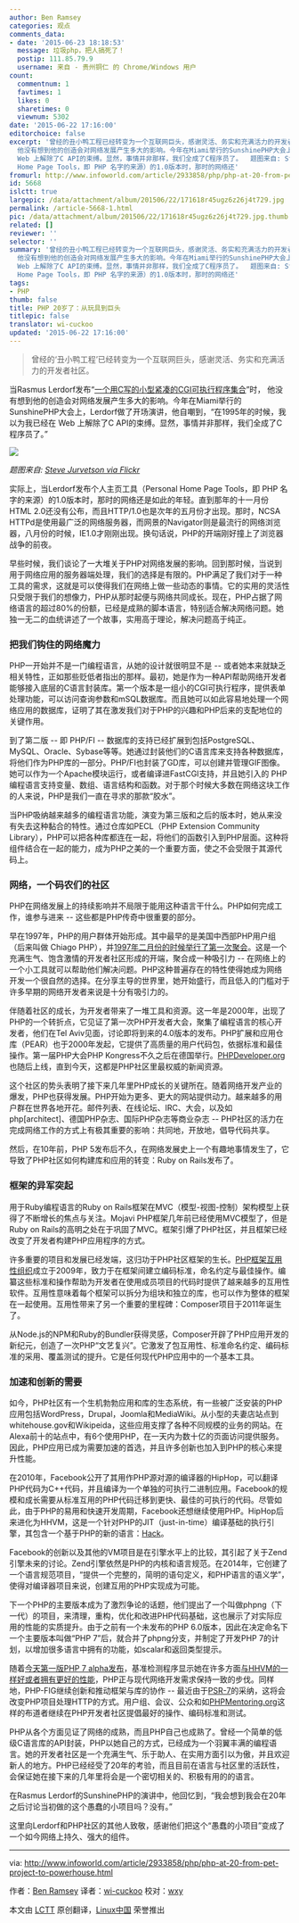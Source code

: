 ```yaml
---
author: Ben Ramsey
categories: 观点
comments_data:
- date: '2015-06-23 18:18:53'
  message: 垃圾php，把人搞死了！
  postip: 111.85.79.9
  username: 来自 - 贵州铜仁 的 Chrome/Windows 用户
count:
  commentnum: 1
  favtimes: 1
  likes: 0
  sharetimes: 0
  viewnum: 5302
date: '2015-06-22 17:16:00'
editorchoice: false
excerpt: '曾经的丑小鸭工程已经转变为一个互联网巨头，感谢灵活、务实和充满活力的开发者社区。  当Rasmus Lerdorf发布一个用C写的小型紧凑的CGI可执行程序集合时，
  他没有想到他的创造会对网络发展产生多大的影响。今年在Miami举行的SunshinePHP大会上，Lerdorf做了开场演讲，他自嘲到，在1995年的时候，我以为我已经在
  Web 上解除了C API的束缚。显然，事情并非那样，我们全成了C程序员了。  题图来自: Steve Jurvetson via Flickr 实际上，当Lerdorf发布个人主页工具（Personal
  Home Page Tools，即 PHP 名字的来源）的1.0版本时，那时的网络还'
fromurl: http://www.infoworld.com/article/2933858/php/php-at-20-from-pet-project-to-powerhouse.html
id: 5668
islctt: true
largepic: /data/attachment/album/201506/22/171618r45ugz6z26j4t729.jpg
permalink: /article-5668-1.html
pic: /data/attachment/album/201506/22/171618r45ugz6z26j4t729.jpg.thumb.jpg
related: []
reviewer: ''
selector: ''
summary: '曾经的丑小鸭工程已经转变为一个互联网巨头，感谢灵活、务实和充满活力的开发者社区。  当Rasmus Lerdorf发布一个用C写的小型紧凑的CGI可执行程序集合时，
  他没有想到他的创造会对网络发展产生多大的影响。今年在Miami举行的SunshinePHP大会上，Lerdorf做了开场演讲，他自嘲到，在1995年的时候，我以为我已经在
  Web 上解除了C API的束缚。显然，事情并非那样，我们全成了C程序员了。  题图来自: Steve Jurvetson via Flickr 实际上，当Lerdorf发布个人主页工具（Personal
  Home Page Tools，即 PHP 名字的来源）的1.0版本时，那时的网络还'
tags:
- PHP
thumb: false
title: PHP 20岁了：从玩具到巨头
titlepic: false
translator: wi-cuckoo
updated: '2015-06-22 17:16:00'
---
```



> 
> 曾经的‘丑小鸭工程’已经转变为一个互联网巨头，感谢灵活、务实和充满活力的开发者社区。
> 
> 
> 


当Rasmus Lerdorf发布“[一个用C写的小型紧凑的CGI可执行程序集合](https://groups.google.com/d/msg/comp.infosystems.www.authoring.cgi/PyJ25gZ6z7A/M9FkTUVDfcwJ)”时， 他没有想到他的创造会对网络发展产生多大的影响。今年在Miami举行的SunshinePHP大会上，Lerdorf做了开场演讲，他自嘲到，“在1995年的时候，我以为我已经在 Web 上解除了C API的束缚。显然，事情并非那样，我们全成了C程序员了。”


![](/data/attachment/album/201506/22/171618r45ugz6z26j4t729.jpg)


*题图来自: [Steve Jurvetson via Flickr](https://www.flickr.com/photos/jurvetson/13049862325)*


实际上，当Lerdorf发布个人主页工具（Personal Home Page Tools，即 PHP 名字的来源）的1.0版本时，那时的网络还是如此的年轻。直到那年的十一月份HTML 2.0还没有公布，而且HTTP/1.0也是次年的五月份才出现。那时，NCSA HTTPd是使用最广泛的网络服务器，而网景的Navigator则是最流行的网络浏览器，八月份的时候，IE1.0才刚刚出现。换句话说，PHP的开端刚好撞上了浏览器战争的前夜。


早些时候，我们谈论了一大堆关于PHP对网络发展的影响。回到那时候，当说到用于网络应用的服务器端处理，我们的选择是有限的。PHP满足了我们对于一种工具的需求，这就是可以使得我们在网络上做一些动态的事情。它的实用的灵活性只受限于我们的想像力，PHP从那时起便与网络共同成长。现在，PHP占据了网络语言的超过80%的份额，已经是成熟的脚本语言，特别适合解决网络问题。她独一无二的血统讲述了一个故事，实用高于理论，解决问题高于纯正。


### 把我们钩住的网络魔力


PHP一开始并不是一门编程语言，从她的设计就很明显不是 -- 或者她本来就缺乏相关特性，正如那些贬低者指出的那样。最初，她是作为一种API帮助网络开发者能够接入底层的C语言封装库。第一个版本是一组小的CGI可执行程序，提供表单处理功能，可以访问查询参数和mSQL数据库。而且她可以如此容易地处理一个网络应用的数据库，证明了其在激发我们对于PHP的兴趣和PHP后来的支配地位的关键作用。


到了第二版 -- 即 PHP/FI -- 数据库的支持已经扩展到包括PostgreSQL、MySQL、Oracle、Sybase等等。她通过封装他们的C语言库来支持各种数据库，将他们作为PHP库的一部分。PHP/FI也封装了GD库，可以创建并管理GIF图像。她可以作为一个Apache模块运行，或者编译进FastCGI支持，并且她引入的 PHP 编程语言支持变量、数组、语言结构和函数。对于那个时候大多数在网络这块工作的人来说，PHP是我们一直在寻求的那款“胶水”。


当PHP吸纳越来越多的编程语言功能，演变为第三版和之后的版本时，她从来没有失去这种黏合的特性。通过仓库如PECL（PHP Extension Community Library），PHP可以把各种库都连在一起，将他们的函数引入到PHP层面。这种将组件结合在一起的能力，成为PHP之美的一个重要方面，使之不会受限于其源代码上。


### 网络，一个码农们的社区


PHP在网络发展上的持续影响并不局限于能用这种语言干什么。PHP如何完成工作，谁参与进来 -- 这些都是PHP传奇中很重要的部分。


早在1997年，PHP的用户群体开始形成。其中最早的是美国中西部PHP用户组（后来叫做 Chiago PHP），并[1997年二月份的时候举行了第一次聚会](http://web.archive.org/web/20061215165756/http://chiphpug.php.net/mpug.htm)。这是一个充满生气、饱含激情的开发者社区形成的开端，聚合成一种吸引力 -- 在网络上的一个小工具就可以帮助他们解决问题。PHP这种普遍存在的特性使得她成为网络开发一个很自然的选择。在分享主导的世界里，她开始盛行，而且低入的门槛对于许多早期的网络开发者来说是十分有吸引力的。


伴随着社区的成长，为开发者带来了一堆工具和资源。这一年是2000年，出现了PHP的一个转折点，它见证了第一次PHP开发者大会，聚集了编程语言的核心开发者，他们在Tel Aviv见面，讨论即将到来的4.0版本的发布。PHP扩展和应用仓库（PEAR）也于2000年发起，它提供了高质量的用户代码包，依据标准和最佳操作。第一届PHP大会PHP Kongress不久之后在德国举行。[PHPDeveloper.org](http://www.phpdeveloper.org/)也随后上线，直到今天，这都是PHP社区里最权威的新闻资源。


这个社区的势头表明了接下来几年里PHP成长的关键所在。随着网络开发产业的爆发，PHP也获得发展。PHP开始为更多、更大的网站提供动力。越来越多的用户群在世界各地开花。邮件列表、在线论坛、IRC、大会，以及如php[architect]、德国PHP杂志、国际PHP杂志等商业杂志 -- PHP社区的活力在完成网络工作的方式上有极其重要的影响：共同地，开放地，倡导代码共享。


然后，在10年前，PHP 5发布后不久，在网络发展史上一个有趣地事情发生了，它导致了PHP社区如何构建库和应用的转变：Ruby on Rails发布了。


### 框架的异军突起


用于Ruby编程语言的Ruby on Rails框架在MVC（模型-视图-控制）架构模型上获得了不断增长的焦点与关注。Mojavi PHP框架几年前已经使用MVC模型了，但是Ruby on Rails的高明之处在于巩固了MVC。框架引爆了PHP社区，并且框架已经改变了开发者构建PHP应用程序的方式。


许多重要的项目和发展已经发端，这归功于PHP社区框架的生长。[PHP框架互用性组织](http://www.php-fig.org/)成立于2009年，致力于在框架间建立编码标准，命名约定与最佳操作。编纂这些标准和操作帮助为开发者在使用成员项目的代码时提供了越来越多的互用性软件。互用性意味着每个框架可以拆分为组块和独立的库，也可以作为整体的框架在一起使用。互用性带来了另一个重要的里程碑：Composer项目于2011年诞生了。


从Node.js的NPM和Ruby的Bundler获得灵感，Composer开辟了PHP应用开发的新纪元，创造了一次PHP“文艺复兴”。它激发了包互用性、标准命名约定、编码标准的采用、覆盖测试的提升。它是任何现代PHP应用中的一个基本工具。


### 加速和创新的需要


如今，PHP社区有一个生机勃勃应用和库的生态系统，有一些被广泛安装的PHP应用包括WordPress，Drupal，Joomla和MediaWiki。从小型的夫妻店站点到whitehouse.gov和Wikipeida，这些应用支撑了各种不同规模的业务的网站。在Alexa前十的站点中，有6个使用PHP，在一天内为数十亿的页面访问提供服务。因此，PHP应用已成为需要加速的首选，并且许多创新也加入到PHP的核心来提升性能。


在2010年，Facebook公开了其用作PHP源对源的编译器的HipHop，可以翻译PHP代码为C++代码，并且编译为一个单独的可执行二进制应用。Facebook的规模和成长需要从标准互用的PHP代码迁移到更快、最佳的可执行的代码。尽管如此，由于PHP的易用和快速开发周期，Facebook还想继续使用PHP。HipHop后来进化为HHVM，这是一个针对PHP的JIT（just-in-time）编译基础的执行引擎，其包含一个基于PHP的新的语言：[Hack](http://www.infoworld.com/article/2610885/facebook-q-a--hack-brings-static-typing-to-php-world.html)。


Facebook的创新以及其他的VM项目是在引擎水平上的比较，其引起了关于Zend引擎未来的讨论。Zend引擎依然是PHP的内核和语言规范。在2014年，它创建了一个语言规范项目，“提供一个完整的，简明的语句定义，和PHP语言的语义学”，使得对编译器项目来说，创建互用的PHP实现成为可能。


下一个PHP的主要版本成为了激烈争论的话题，他们提出了一个叫做phpng（下一代）的项目，来清理，重构，优化和改进PHP代码基础，这也展示了对实际应用的性能的实质提升。由于之前有一个未发布的PHP 6.0版本，因此在决定命名下一个主要版本叫做“PHP 7”后，就合并了phpng分支，并制定了开发PHP 7的计划，以增加很多语言中拥有的功能，如scalar和返回类型提示。


随着[今天第一版PHP 7 alpha发布](https://wiki.php.net/todo/php70#timetable)，基准检测程序显示她在许多方面[与HHVM的一样好或者拥有更好的性能](http://talks.php.net/velocity15)，PHP正与现代网络开发需求保持一致的步伐。同样地，PHP-FIG继续创新和推动框架与库的协作 -- 最近由于[PSR-7](http://www.php-fig.org/psr/psr-7/)的采纳，这将会改变PHP项目处理HTTP的方式。用户组、会议、公众和如[PHPMentoring.org](http://phpmentoring.org/)这样的布道者继续在PHP开发者社区提倡最好的操作、编码标准和测试。


PHP从各个方面见证了网络的成熟，而且PHP自己也成熟了。曾经一个简单的低级C语言库的API封装，PHP以她自己的方式，已经成为一个羽翼丰满的编程语言。她的开发者社区是一个充满生气、乐于助人、在实用方面引以为傲，并且欢迎新人的地方。PHP已经经受了20年的考验，而且目前在语言与社区里的活跃性，会保证她在接下来的几年里将会是一个密切相关的、积极有用的的语言。


在Rasmus Lerdorf的SunshinePHP的演讲中，他回忆到，“我会想到我会在20年之后讨论当初做的这个愚蠢的小项目吗？没有。”


这里向Lerdorf和PHP社区的其他人致敬，感谢他们把这个“愚蠢的小项目”变成了一个如今网络上持久、强大的组件。




---


via: <http://www.infoworld.com/article/2933858/php/php-at-20-from-pet-project-to-powerhouse.html>


作者：[Ben Ramsey](http://www.infoworld.com/author/Ben-Ramsey/) 译者：[wi-cuckoo](https://github.com/wi-cuckoo) 校对：[wxy](https://github.com/wxy)


本文由 [LCTT](https://github.com/LCTT/TranslateProject) 原创翻译，[Linux中国](https://linux.cn/) 荣誉推出